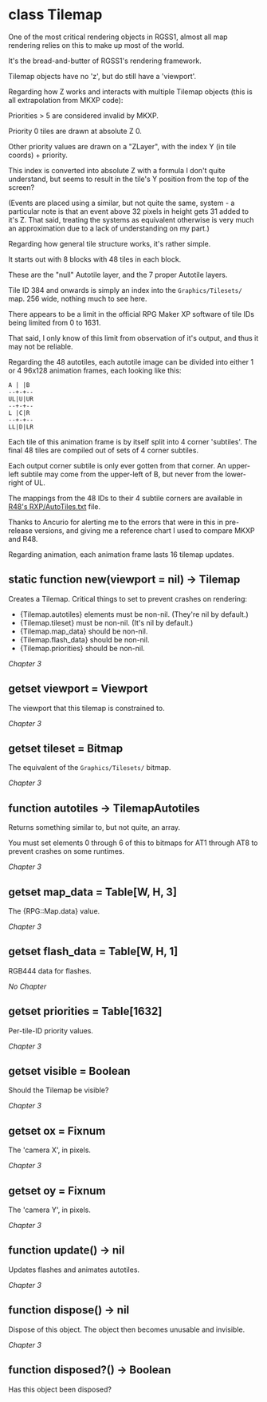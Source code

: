 # class Tilemap

One of the most critical rendering objects in RGSS1, almost all map rendering relies on this to make up most of the world.

It's the bread-and-butter of RGSS1's rendering framework.

Tilemap objects have no 'z', but do still have a 'viewport'.

Regarding how Z works and interacts with multiple Tilemap objects (this is all extrapolation from MKXP code):

Priorities > 5 are considered invalid by MKXP.

Priority 0 tiles are drawn at absolute Z 0.

Other priority values are drawn on a "ZLayer", with the index Y (in tile coords) + priority.

This index is converted into absolute Z with a formula I don't quite understand,
 but seems to result in the tile's Y position from the top of the screen?

(Events are placed using a similar, but not quite the same, system -
  a particular note is that an event above 32 pixels in height gets 31 added to it's Z.
 That said, treating the systems as equivalent otherwise is very much an approximation due to a lack of understanding on my part.)

Regarding how general tile structure works, it's rather simple.

It starts out with 8 blocks with 48 tiles in each block.

These are the "null" Autotile layer, and the 7 proper Autotile layers.

Tile ID 384 and onwards is simply an index into the `Graphics/Tilesets/` map. 256 wide, nothing much to see here.

There appears to be a limit in the official RPG Maker XP software of tile IDs being limited from 0 to 1631.

That said, I only know of this limit from observation of it's output, and thus it may not be reliable.

Regarding the 48 autotiles, each autotile image can be divided into either 1 or 4 96x128 animation frames,
 each looking like this:

    A | |B
    --+-+--
    UL|U|UR
    --+-+--
    L |C|R
    --+-+--
    LL|D|LR

Each tile of this animation frame is by itself split into 4 corner 'subtiles'.
The final 48 tiles are compiled out of sets of 4 corner subtiles.

Each output corner subtile is only ever gotten from that corner.
An upper-left subtile may come from the upper-left of B, but never from the lower-right of UL.

The mappings from the 48 IDs to their 4 subtile corners are available in [R48's RXP/AutoTiles.txt](https://github.com/20kdc/gabien-app-r48/blob/master/src/main/resources/assets/RXP/AutoTiles.txt) file.

Thanks to Ancurio for alerting me to the errors that were in this in pre-release versions, and giving me a reference chart I used to compare MKXP and R48.

Regarding animation, each animation frame lasts 16 tilemap updates.

## static function new(viewport = nil) -> Tilemap

Creates a Tilemap. Critical things to set to prevent crashes on rendering:

  + {Tilemap.autotiles} elements must be non-nil. (They're nil by default.)
  + {Tilemap.tileset} must be non-nil. (It's nil by default.)
  + {Tilemap.map\_data} should be non-nil.
  + {Tilemap.flash\_data} should be non-nil.
  + {Tilemap.priorities} should be non-nil.

*Chapter 3*


## getset viewport = Viewport

The viewport that this tilemap is constrained to.

*Chapter 3*


## getset tileset = Bitmap

The equivalent of the `Graphics/Tilesets/` bitmap.

*Chapter 3*


## function autotiles -> TilemapAutotiles

Returns something similar to, but not quite, an array.

You must set elements 0 through 6 of this to bitmaps for AT1 through AT8 to prevent crashes on some runtimes.

*Chapter 3*


## getset map\_data = Table[W, H, 3]

The {RPG::Map.data} value.

*Chapter 3*


## getset flash\_data = Table[W, H, 1]

RGB444 data for flashes.

*No Chapter*


## getset priorities = Table[1632]

Per-tile-ID priority values.

*Chapter 3*


## getset visible = Boolean

Should the Tilemap be visible?

*Chapter 3*


## getset ox = Fixnum

The 'camera X', in pixels.

*Chapter 3*


## getset oy = Fixnum

The 'camera Y', in pixels.

*Chapter 3*


## function update() -> nil

Updates flashes and animates autotiles.

*Chapter 3*


## function dispose() -> nil

Dispose of this object. The object then becomes unusable and invisible.

*Chapter 3*


## function disposed?() -> Boolean

Has this object been disposed?
